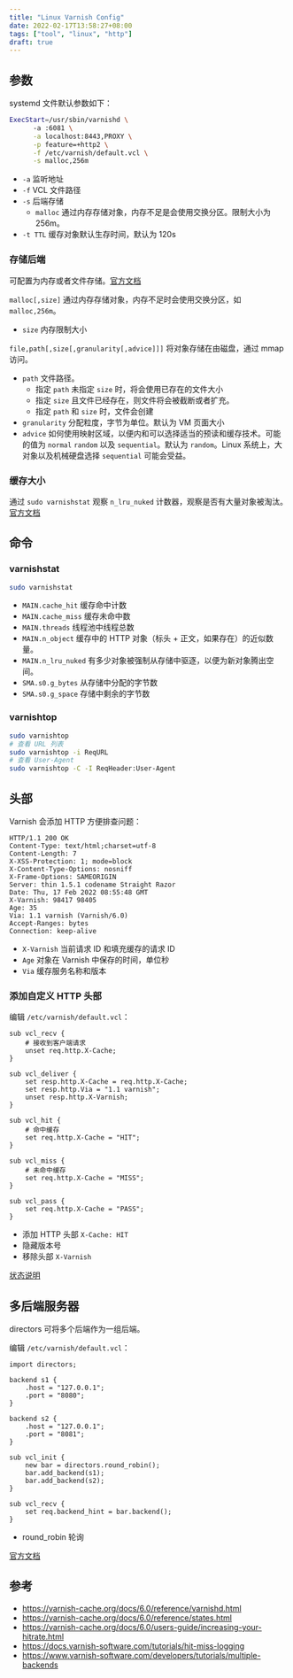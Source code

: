 ```yaml
---
title: "Linux Varnish Config"
date: 2022-02-17T13:58:27+08:00
tags: ["tool", "linux", "http"]
draft: true
---
```


## 参数
    
systemd 文件默认参数如下：

```bash
ExecStart=/usr/sbin/varnishd \
      -a :6081 \
      -a localhost:8443,PROXY \
      -p feature=+http2 \
      -f /etc/varnish/default.vcl \
      -s malloc,256m
```
- `-a` 监听地址
- `-f` VCL 文件路径 
- `-s` 后端存储
  - `malloc` 通过内存存储对象，内存不足是会使用交换分区。限制大小为 256m。
- `-t TTL` 缓存对象默认生存时间，默认为 120s

### 存储后端


可配置为内存或者文件存储。[官方文档](https://varnish-cache.org/docs/6.0/users-guide/storage-backends.html)

`malloc[,size]` 通过内存存储对象，内存不足时会使用交换分区，如 `malloc,256m`。
- `size` 内存限制大小

`file,path[,size[,granularity[,advice]]]`  将对象存储在由磁盘，通过 mmap 访问。
- `path` 文件路径。
  - 指定 `path` 未指定 `size` 时，将会使用已存在的文件大小
  - 指定 `size` 且文件已经存在，则文件将会被截断或者扩充。
  - 指定 `path` 和 `size` 时，文件会创建
- `granularity` 分配粒度，字节为单位。默认为 VM 页面大小
- `advice` 如何使用映射区域，以便内和可以选择适当的预读和缓存技术。可能的值为 `normal` `random` 以及 `sequential`。默认为 `random`。Linux 系统上，大对象以及机械硬盘选择 `sequential` 可能会受益。

### 缓存大小


通过 `sudo varnishstat` 观察 `n_lru_nuked` 计数器，观察是否有大量对象被淘汰。[官方文档](https://varnish-cache.org/docs/6.0/users-guide/sizing-your-cache.html)

## 命令

### varnishstat

```bash
sudo varnishstat
```

- `MAIN.cache_hit` 缓存命中计数
- `MAIN.cache_miss` 缓存未命中数
- `MAIN.threads` 线程池中线程总数
- `MAIN.n_object` 缓存中的 HTTP 对象（标头 + 正文，如果存在）的近似数量。
- `MAIN.n_lru_nuked` 有多少对象被强制从存储中驱逐，以便为新对象腾出空间。
- `SMA.s0.g_bytes` 从存储中分配的字节数
- `SMA.s0.g_space` 存储中剩余的字节数


### varnishtop

```bash
sudo varnishtop
# 查看 URL 列表
sudo varnishtop -i ReqURL
# 查看 User-Agent
sudo varnishtop -C -I ReqHeader:User-Agent
```

## 头部

Varnish 会添加 HTTP 方便排查问题：

```http
HTTP/1.1 200 OK
Content-Type: text/html;charset=utf-8
Content-Length: 7
X-XSS-Protection: 1; mode=block
X-Content-Type-Options: nosniff
X-Frame-Options: SAMEORIGIN
Server: thin 1.5.1 codename Straight Razor
Date: Thu, 17 Feb 2022 08:55:48 GMT
X-Varnish: 98417 98405
Age: 35
Via: 1.1 varnish (Varnish/6.0)
Accept-Ranges: bytes
Connection: keep-alive
```
- `X-Varnish` 当前请求 ID 和填充缓存的请求 ID
- `Age` 对象在 Varnish 中保存的时间，单位秒
- `Via` 缓存服务名称和版本

### 添加自定义 HTTP 头部

编辑 `/etc/varnish/default.vcl`：

```vcl
sub vcl_recv {
    # 接收到客户端请求
    unset req.http.X-Cache;
}

sub vcl_deliver {
    set resp.http.X-Cache = req.http.X-Cache;
    set resp.http.Via = "1.1 varnish";
    unset resp.http.X-Varnish;
}

sub vcl_hit {
    # 命中缓存
    set req.http.X-Cache = "HIT";
}

sub vcl_miss {
    # 未命中缓存
    set req.http.X-Cache = "MISS";
}

sub vcl_pass {
    set req.http.X-Cache = "PASS";
}
```

- 添加 HTTP 头部 `X-Cache: HIT`
- 隐藏版本号
- 移除头部 `X-Varnish`


[状态说明](https://varnish-cache.org/docs/6.0/reference/states.html)


## 多后端服务器

directors 可将多个后端作为一组后端。

编辑 `/etc/varnish/default.vcl`：

```vcl
import directors;

backend s1 {
    .host = "127.0.0.1";
    .port = "8080";
}

backend s2 {
    .host = "127.0.0.1";
    .port = "8081";
}

sub vcl_init {
    new bar = directors.round_robin();
    bar.add_backend(s1);
    bar.add_backend(s2);
}

sub vcl_recv {
    set req.backend_hint = bar.backend();
}
```
- round_robin 轮询

[官方文档](https://varnish-cache.org/docs/6.0/users-guide/vcl-backends.html)

## 参考

- <https://varnish-cache.org/docs/6.0/reference/varnishd.html>
- <https://varnish-cache.org/docs/6.0/reference/states.html>
- <https://varnish-cache.org/docs/6.0/users-guide/increasing-your-hitrate.html>
- <https://docs.varnish-software.com/tutorials/hit-miss-logging>
- <https://www.varnish-software.com/developers/tutorials/multiple-backends>
